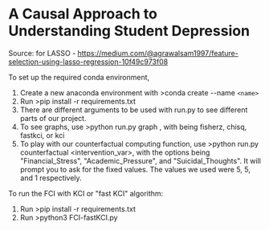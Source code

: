 # A Causal Approach to Understanding Student Depression

Source: for LASSO - https://medium.com/@agrawalsam1997/feature-selection-using-lasso-regression-10f49c973f08

To set up the required conda environment,
1. Create a new anaconda environment with >conda create --name `<name>`
2. Run >pip install -r requirements.txt
3. There are different arguments to be used with run.py to see different parts of our project.
4. To see graphs, use >python run.py graph <algorithm>, with <algorithm> being fisherz, chisq, fastkci, or kci
5. To play with our counterfactual computing function, use >python run.py counterfactual <intervention_var>, with the options being "Financial_Stress", "Academic_Pressure", and "Suicidal_Thoughts". It will prompt you to ask for the fixed values. The values we used were 5, 5, and 1 respectively.

To run the FCI with KCI or "fast KCI" algorithm:
1. Run >pip install -r requirements.txt
2. Run >python3 FCI-fastKCI.py
